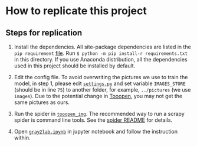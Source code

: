 # How to replicate this project

## Steps for replication

1. Install the dependencies. All site-package dependencies are listed in the `pip requirement` [file](requirements.txt). Run `$ python -m pip install-r requirements.txt` in this directory. If you use Anaconda distribution, all the dependencies used in this project should be installed by default.

2. Edit the config file. To avoid overwriting the pictures we use to train the model, in step 1, please edit [`settings.py`](tooopen_img\tooopen_img\settings.py) and set variable `IMAGES_STORE` (should be in line `75`) to another folder, for example, `../pictures` (we use `images`). Due to the potential change in [Tooopen](http://www.tooopen.com/img/87.aspx), you may not get the same pictures as ours.

3. Run the spider in [`tooopen_img`](tooopen_img). The recommended way to run a scrapy spider is command line tools. See the [spider README](tooopen_img\README.md) for details.

4. Open [`gray2lab.ipynb`](Gray2Lab\gray2lab.ipynb) in jupyter notebook and follow the instruction within.